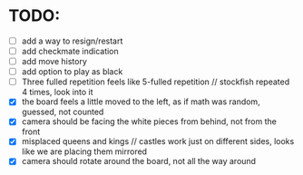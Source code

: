 
# TODO:
- [ ] add a way to resign/restart
- [ ] add checkmate indication
- [ ] add move history
- [ ] add option to play as black
- [ ] Three fulled repetition feels like 5-fulled repetition // stockfish repeated 4 times, look into it
- [x] the board feels a little moved to the left, as if math was random, guessed, not counted
- [x] camera should be facing the white pieces from behind, not from the front
- [x] misplaced queens and kings // castles work just on different sides, looks like we are placing them mirrored
- [x] camera should rotate around the board, not all the way around
